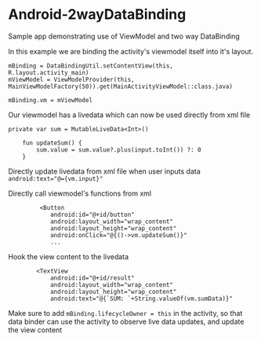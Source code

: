 # Android-2wayDataBinding
Sample app demonstrating use of ViewModel and two way DataBinding

In this example we are binding the activity's viewmodel itself into it's layout.

```
mBinding = DataBindingUtil.setContentView(this, R.layout.activity_main)
mViewModel = ViewModelProvider(this, MainViewModelFactory(50)).get(MainActivityViewModel::class.java)

mBinding.vm = mViewModel
```

Our viewmodel has a livedata which can now be used directly from xml file
```
private var sum = MutableLiveData<Int>()

    fun updateSum() {
        sum.value = sum.value?.plus(input.toInt()) ?: 0
    }
```

Directly update livedata from xml file when user inputs data
```android:text="@={vm.input}"```

Directly call viewmodel's functions from xml
```
         <Button
            android:id="@+id/button"
            android:layout_width="wrap_content"
            android:layout_height="wrap_content"
            android:onClick="@{()->vm.updateSum()}"
            ...
```            

Hook the view content to the livedata
```
        <TextView
            android:id="@+id/result"
            android:layout_width="wrap_content"
            android:layout_height="wrap_content"
            android:text="@{`SUM: `+String.valueOf(vm.sumData)}"
```

Make sure to add ```mBinding.lifecycleOwner = this``` in the activity, so that data binder can use the activity to observe live data updates, and update the view content
